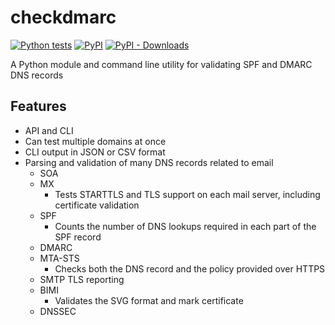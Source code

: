 # checkdmarc

[![Python tests](https://github.com/domainaware/checkdmarc/actions/workflows/python-tests.yaml/badge.svg)](https://github.com/domainaware/checkdmarc/actions/workflows/python-tests.yaml)
[![PyPI](https://img.shields.io/pypi/v/checkdmarc)](https://pypi.org/project/checkdmarc/)
[![PyPI - Downloads](https://img.shields.io/pypi/dm/checkdmarc?color=blue)](https://pypistats.org/packages/checkdmarc)

A Python module and command line utility for validating SPF and DMARC DNS records

## Features

- API and CLI
- Can test multiple domains at once
- CLI output in JSON or CSV format
- Parsing and validation of many DNS records related to email
  - SOA
  - MX
    - Tests STARTTLS and TLS support on each mail server, including certificate validation
  - SPF
    - Counts the number of DNS lookups required in each part of the SPF record
  - DMARC
  - MTA-STS
    - Checks both the  DNS record and the policy provided over HTTPS
  - SMTP TLS reporting
  - BIMI
    - Validates the SVG format and mark certificate
  - DNSSEC
